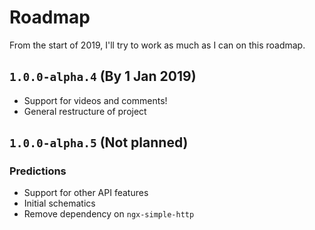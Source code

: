 # Roadmap

From the start of 2019, I'll try to work as much as I can on this roadmap.

## `1.0.0-alpha.4` (By 1 Jan 2019)

- Support for videos and comments!
- General restructure of project

## `1.0.0-alpha.5` (Not planned)

### Predictions

- Support for other API features
- Initial schematics
- Remove dependency on `ngx-simple-http`
